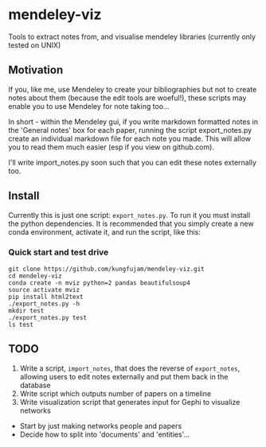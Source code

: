 # mendeley-viz
Tools to extract notes from, and visualise mendeley libraries (currently only tested on UNIX)

## Motivation
If you, like me, use Mendeley to create your bibliographies but not to create notes about
them (because the edit tools are woeful!), these scripts may enable you to use Mendeley for
note taking too... 

In short - within the Mendeley gui, if you write markdown formatted notes in the 'General notes' 
box for each paper, running the script export_notes.py create an individual markdown file for each 
note you made. This will allow you to read them much easier (esp if you view on github.com). 

I'll write import_notes.py soon such that you can edit these notes externally too.

## Install
Currently this is just one script: `export_notes.py`. To run it
you must install the python dependencies. It is recommended that
you simply create a new conda environment, activate it, and
run the script, like this:

### Quick start and test drive
```
git clone https://github.com/kungfujam/mendeley-viz.git
cd mendeley-viz
conda create -n mviz python=2 pandas beautifulsoup4
source activate mviz
pip install html2text
./export_notes.py -h
mkdir test
./export_notes.py test
ls test
```

## TODO
1. Write a script, `import_notes`, that does the reverse of `export_notes`, 
allowing users to edit notes externally and put them back in the database
1. Write script which outputs number of papers on a timeline
1. Write visualization script that generates input for Gephi to visualize networks
  - Start by just making networks people and papers
  - Decide how to split into 'documents' and 'entities'...
